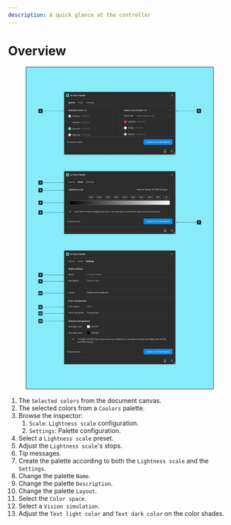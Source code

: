 ```yaml
---
description: A quick glance at the controller
---
```


# Overview

<figure><img src="../.gitbook/assets/create_palette-overview.png" alt=""><figcaption></figcaption></figure>

1. The `Selected colors` from the document canvas.
2. The selected colors from a `Coolors` palette.
3. Browse the inspector:
   1. `Scale`: `Lightness scale` configuration.
   2. `Settings`: Palette configuration.
4. Select a `Lightness scale` preset.
5. Adjust the `Lightness scale`'s stops.
6. Tip messages.
7. Create the palette according to both the `Lightness scale` and the `Settings`.
8. Change the palette `Name`.
9. Change the palette `Description`.
10. Change the palette `Layout`.
11. Select the `Color space`.
12. Select a `Vision simulation`.
13. Adjust the `Text light color` and `Text dark color` on the color shades.
